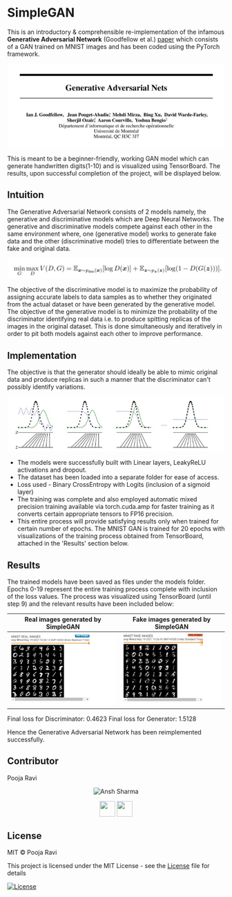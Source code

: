 # SimpleGAN
This is an introductory &amp; comprehensible re-implementation of the infamous __Generative Adversarial Network__ (Goodfellow et al.) [paper](https://arxiv.org/abs/1406.2661) which consists of a GAN trained on MNIST images and has been coded using the PyTorch framework.

![paper](data/gan_paper.jpg)

This is meant to be a beginner-friendly, working GAN model which can generate handwritten digits(1-10) and is visualized using TensorBoard. The results, upon successful completion of the project, will be displayed below.

## Intuition
The Generative Adversarial Network consists of 2 models namely, the generative and discriminative models which are Deep Neural Networks. The generative and discriminative models compete against each other in the same environment where, one (generative model) works to generate fake data and the other (discriminative model) tries to differentiate between the fake and original data.

![Value Function](data/value_func.jpg)

The objective of the discriminative model is to maximize the probability of assigning accurate labels to data samples as to whether they originated from the actual dataset or have been generated by the generative model.
The objective of the generative model is to minimize the probability of the discriminator identifying real data i.e. to produce spitting replicas of the images in the original dataset.
This is done simultaneously and iteratively in order to pit both models against each other to improve performance.

## Implementation
The objective is that the generator should ideally be able to mimic original data and produce replicas in such a manner that the discriminator can't possibly identify variations.

![graph](data/graph.jpg)

- The models were successfully built with Linear layers, LeakyReLU activations and dropout.
- The dataset has been loaded into a separate folder for ease of access.
- Loss used - Binary CrossEntropy with Logits (inclusion of a sigmoid layer)
- The training was complete and also employed automatic mixed precision training available via torch.cuda.amp for faster training as it converts certain appropriate tensors to FP16 precision.
- This entire process will provide satisfying results only when trained for certain number of epochs. The MNIST GAN is trained for 20 epochs with visualizations of the training process obtained from TensorBoard, attached in the 'Results' section below.

## Results
The trained models have been saved as files under the models folder. Epochs 0-19 represent the entire training process complete with inclusion of the loss values. The process was visualized using TensorBoard (until step 9) and the relevant results have been included below:

Real images generated by SimpleGAN  |  Fake images generated by SimpleGAN
----------------------------------  |  ----------------------------------
![real images](data/mnist_real.jpg) |  ![fake images](data/mnist_fake.jpg)

Final loss for Discriminator:  0.4623
Final loss for Generator:  1.5128

Hence the Generative Adversarial Network has been reimplemented successfully.

## Contributor
<td width:25%>

Pooja Ravi

<p align="center">
<img src = "https://avatars3.githubusercontent.com/u/66198904?s=460&u=06bd3edde2858507e8c42569d76d61b3491243ad&v=4"  height="120" alt="Ansh Sharma">
</p>
<p align="center">
<a href = "https://github.com/01pooja10"><img src = "http://www.iconninja.com/files/241/825/211/round-collaboration-social-github-code-circle-network-icon.svg" width="36" height = "36"/></a>
<a href = "https://www.linkedin.com/in/pooja-ravi-9b88861b2/">
<img src = "http://www.iconninja.com/files/863/607/751/network-linkedin-social-connection-circular-circle-media-icon.svg" width="36" height="36"/>
</a>
</p>
</td>

## License
MIT © Pooja Ravi

This project is licensed under the MIT License - see the [License](LICENSE) file for details

[![License](http://img.shields.io/:license-mit-blue.svg?style=flat-square)](http://badges.mit-license.org)
